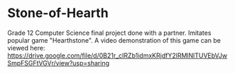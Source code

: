 # Stone-of-Hearth
Grade 12 Computer Science final project done with a partner. Imitates popular game "Hearthstone".
A video demonstration of this game can be viewed here:
https://drive.google.com/file/d/0B21r_cIRZb1idmxKRjdfY2lRMlNlTUVEbVJwSmpFSGFtVGVr/view?usp=sharing
